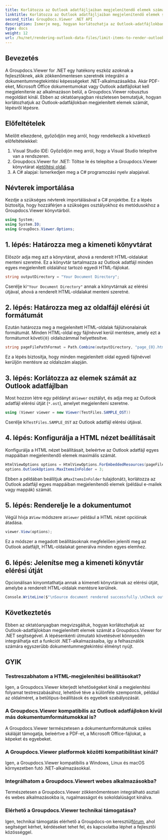 ```yaml
---
title: Korlátozza az Outlook adatfájljaiban megjelenítendő elemek számát
linktitle: Korlátozza az Outlook adatfájljaiban megjelenítendő elemek számát
second_title: GroupDocs.Viewer .NET API
description: Ismerje meg, hogyan korlátozhatja az Outlook-adatfájlokban megjelenített elemek számát a Groupdocs.Viewer for .NET segítségével. Kövesse lépésről lépésre a zökkenőmentes integráció érdekében.
type: docs
weight: 12
url: /hu/net/rendering-outlook-data-files/limit-items-to-render-outlook-data-files/
---
```

## Bevezetés
A Groupdocs.Viewer for .NET egy hatékony eszköz azoknak a fejlesztőknek, akik zökkenőmentesen szeretnék integrálni a dokumentummegtekintési képességeket .NET-alkalmazásaikba. Akár PDF-eket, Microsoft Office dokumentumokat vagy Outlook adatfájlokat kell megjelenítenie az alkalmazáson belül, a Groupdocs.Viewer robusztus megoldást kínál. Ebben az oktatóanyagban részletesen bemutatjuk, hogyan korlátozhatjuk az Outlook-adatfájlokban megjelenített elemek számát, lépésről lépésre.
## Előfeltételek
Mielőtt elkezdené, győződjön meg arról, hogy rendelkezik a következő előfeltételekkel:
1. Visual Studio IDE: Győződjön meg arról, hogy a Visual Studio telepítve van a rendszeren.
2.  Groupdocs.Viewer for .NET: Töltse le és telepítse a Groupdocs.Viewer könyvtárat a[letöltési oldal](https://releases.groupdocs.com/viewer/net/).
3. A C# alapjai: Ismerkedjen meg a C# programozási nyelv alapjaival.

## Névterek importálása
Kezdje a szükséges névterek importálásával a C# projektbe. Ez a lépés biztosítja, hogy hozzáférjen a szükséges osztályokhoz és metódusokhoz a Groupdocs.Viewer könyvtárból.
```csharp
using System;
using System.IO;
using GroupDocs.Viewer.Options;
```
## 1. lépés: Határozza meg a kimeneti könyvtárat
Először adja meg azt a könyvtárat, ahová a renderelt HTML-oldalakat menteni szeretné. Ez a könyvtár tartalmazza az Outlook adatfájl minden egyes megjelenített oldalához tartozó egyedi HTML-fájlokat.
```csharp
string outputDirectory = "Your Document Directory";
```
 Cserélje ki`"Your Document Directory"` annak a könyvtárnak az elérési útjával, ahová a renderelt HTML-oldalakat menteni szeretné.
## 2. lépés: Határozza meg az oldalfájl elérési út formátumát
 Ezután határozza meg a megjelenített HTML-oldalak fájlútvonalainak formátumát. Minden HTML-oldal egy fájlnévvel kerül mentésre, amely ezt a formátumot követi`{0}` oldalszámmal helyettesítve.
```csharp
string pageFilePathFormat = Path.Combine(outputDirectory, "page_{0}.html");
```
Ez a lépés biztosítja, hogy minden megjelenített oldal egyedi fájlnévvel kerüljön mentésre az oldalszám alapján.
## 3. lépés: Korlátozza az elemek számát az Outlook adatfájlban
 Most hozzon létre egy példányt a`Viewer` osztályt, és adja meg az Outlook adatfájl elérési útját (`*.ost`), amelyet megjeleníteni szeretne.
```csharp
using (Viewer viewer = new Viewer(TestFiles.SAMPLE_OST))
```
 Cserélje ki`TestFiles.SAMPLE_OST` az Outlook adatfájl elérési útjával.
## 4. lépés: Konfigurálja a HTML nézet beállításait
Konfigurálja a HTML nézet beállításait, beleértve az Outlook adatfájl egyes mappáiban megjelenítendő elemek maximális számát.
```csharp
HtmlViewOptions options = HtmlViewOptions.ForEmbeddedResources(pageFilePathFormat);
options.OutlookOptions.MaxItemsInFolder = 3;
```
 Ebben a példában beállítjuk a`MaxItemsInFolder` tulajdonát`3`, korlátozza az Outlook adatfájl egyes mappáiban megjelenítendő elemek (például e-mailek vagy mappák) számát.
## 5. lépés: Renderelje le a dokumentumot
 Végül hívja a`View` módszere a`Viewer` például a HTML nézet opcióinak átadása.
```csharp
viewer.View(options);
```
Ez a módszer a megadott beállításoknak megfelelően jeleníti meg az Outlook adatfájlt, HTML-oldalakat generálva minden egyes elemhez.
## 6. lépés: Jelenítse meg a kimeneti könyvtár elérési útját
Opcionálisan kinyomtathatja annak a kimeneti könyvtárnak az elérési útját, amelybe a renderelt HTML-oldalak mentésre kerülnek.
```csharp
Console.WriteLine($"\nSource document rendered successfully.\nCheck output in {outputDirectory}.");
```

## Következtetés
Ebben az oktatóanyagban megvizsgáltuk, hogyan korlátozhatjuk az Outlook-adatfájlokban megjelenített elemek számát a Groupdocs.Viewer for .NET segítségével. A lépésenkénti útmutató követésével könnyedén integrálhatja ezt a funkciót .NET-alkalmazásaiba, így a felhasználók számára egyszerűbb dokumentummegtekintési élményt nyújt.
## GYIK
### Testreszabhatom a HTML-megjelenítési beállításokat?
Igen, a Groupdocs.Viewer kiterjedt lehetőségeket kínál a megjelenítési folyamat testreszabásához, lehetővé téve a különféle szempontok, például az oldalméret, a betűtípus-beállítások és egyebek szabályozását.
### A Groupdocs.Viewer kompatibilis az Outlook adatfájlokon kívül más dokumentumformátumokkal is?
A Groupdocs.Viewer természetesen a dokumentumformátumok széles skáláját támogatja, beleértve a PDF-et, a Microsoft Office-fájlokat, a képeket és egyebeket.
### A Groupdocs.Viewer platformok közötti kompatibilitást kínál?
Igen, a Groupdocs.Viewer kompatibilis a Windows, Linux és macOS környezetben futó .NET-alkalmazásokkal.
### Integrálhatom a Groupdocs.Viewert webes alkalmazásokba?
Természetesen a Groupdocs.Viewer zökkenőmentesen integrálható asztali és webes alkalmazásokba is, rugalmasságot és sokoldalúságot kínálva.
### Elérhető a Groupdocs.Viewer technikai támogatása?
 Igen, technikai támogatás elérhető a Groupdocs-on keresztül[fórum](https://forum.groupdocs.com/c/viewer/9), ahol segítséget kérhet, kérdéseket tehet fel, és kapcsolatba léphet a fejlesztői közösséggel.